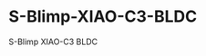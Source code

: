 # S-Blimp-XIAO-C3-BLDC
S-Blimp XIAO-C3 BLDC


<img src="img/Plot1.jpg" class="img-responsive" alt=""> </div>
